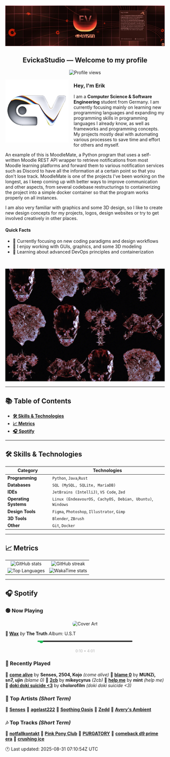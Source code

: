 <p align="center">
  <img src="assets/banner_2.webp" alt="Evicka Studio Banner" />
</p>

<h2 align="center">EvickaStudio — Welcome to my profile</h2>

<p align="center">
  <img src="https://komarev.com/ghpvc/?username=EvickaStudio&style=plastic&abbreviated=true&color=ff69b4" alt="Profile views" />
  <!-- Centering reference: using container alignment per CSS text-align guidance -->
</p>

<p>
  <img align="left" src="assets/liquid-logo-500.gif" alt="Evicka EV Logo" width="200" style="margin-right: 16px; margin-bottom: 8px;"/>
</p>

<h3>Hey, I'm Erik</h3>
<p>
  I am a <strong>Computer Science & Software Engineering</strong> student from
  Germany. I am currently focusing mainly on learning new programming
  languages and expanding my programming skills in programming languages I
  already know, as well as frameworks and programming concepts. My projects
  mostly deal with automating various processes to save time and effort for
  others and myself.
</p>
<p>
  An example of this is MoodleMate, a Python program that uses a
  self-written Moodle REST API wrapper to retrieve notifications from most
  Moodle learning platforms and forward them to various notification
  services such as Discord to have all the information at a certain point
  so that you don't lose track. MoodleMate is one of the projects I've been
  working on the longest, as I keep coming up with better ways to improve
  communication and other aspects, from several codebase restructurings to
  containerizing the project into a simple docker container so that the
  program works properly on all instances.
</p>
<p>
  I am also very familiar with graphics and some 3D design, so I like to
  create new design concepts for my projects, logos, design websites or try
  to get involved creatively in other places.
</p>

<h4>Quick Facts</h4>
<ul>
  <li>🔬 Currently focusing on new coding paradigms and design workflows</li>
  <li>👀 I enjoy working with GUIs, graphics, and some 3D modeling</li>
  <li>🌱 Learning about advanced DevOps principles and containerization</li>
  
</ul>

<br clear="left"/>

<p align="center">
  <img src="assets/evkheadpostersmol.webp" alt="Evicka poster collage" />
</p>

---

## 📚 Table of Contents

- **[🛠️ Skills & Technologies](#️-skills--technologies)**
- **[📈 Metrics](#-metrics)**
- **[🎧 Spotify](#-spotify)**

---

## 🛠️ Skills & Technologies

| **Category**          | **Technologies**                                                                                                 |
|-----------------------|------------------------------------------------------------------------------------------------------------------|
| **Programming**       | `Python`, `Java`,`Rust`                                                                                           |
| **Databases**         | `SQL (MySQL, SQLite, MariaDB)`                                                                                   |
| **IDEs**              | `JetBrains (IntelliJ)`, `VS Code`, `Zed`                                                                         |
| **Operating Systems** | `Linux (EndeavourOS, CachyOS, Debian, Ubuntu)`, `Windows`                                                        |
| **Design Tools**      | `Figma`, `Photoshop`, `Illustrator`, `Gimp`                                                                      |
| **3D Tools**          | `Blender`, `ZBrush`                                                                                              |
| **Other**             | `Git`, `Docker`                                                                                                  |

---

## 📈 Metrics

<table>
  <tr>
    <td align="center">
      <img src="https://github-readme-stats.vercel.app/api?username=EvickaStudio&show=reviews,discussions_started,discussions_answered,prs_merged,prs_merged_percentage&show_icons=true&theme=transparent" alt="GitHub stats" width="100%" />
    </td>
    <td align="center">
      <img src="https://github-readme-streak-stats.herokuapp.com/?user=EvickaStudio&theme=transparent" alt="GitHub streak" width="100%" />
    </td>
  </tr>
  <tr>
    <td align="center">
      <img src="https://github-readme-stats.vercel.app/api/top-langs/?username=EvickaStudio&theme=transparent&layout=compact" alt="Top Languages" width="100%" />
    </td>
    <td align="center">
      <img src="https://github-readme-stats.vercel.app/api/wakatime?username=evickastudio&layout=compact&theme=transparent" alt="WakaTime stats" width="100%" />
    </td>
  </tr>
</table>

---

## 🎧 Spotify

<!-- SPOTIFY-START -->


### 🟢 Now Playing

<p align="center">
<img src="https://i.scdn.co/image/ab67616d0000b273bcfe5461b9e0604fdc29f16b" alt="Cover Art" width="120" style="border-radius: 8px;"/>
</p>

**🎵 [Wax](https://open.spotify.com/track/4hMDZdt3oWX5HKW0wBXQ2S)**
*by* **The Truth**
*Album:* U.S.T


<p align="center">
<svg width="300" height="20" xmlns="http://www.w3.org/2000/svg">
    <rect width="300" height="4" fill="#282828" rx="2"/>
    <rect width="12" height="4" fill="#1db954" rx="2"/>
    <circle cx="12" cy="2" r="6" fill="#1db954"/>
</svg>
<br/>
<span style="font-size: 12px; color: #b3b3b3;">
    0:10 • 4:01
</span>
</p>



### 📜 Recently Played

🎤 **[come alive](https://open.spotify.com/track/1isF1DcOAKgrRCoPFILlE5)** by **Senses, 2504, Kojo** *(come alive)*
🎤 **[blame 0](https://open.spotify.com/track/1afNQrpOHAUl1c1x3iuAig)** by **MUNZi, sn7, ujin** *(blame 0)*
🎤 **[2cb](https://open.spotify.com/track/5JSFU5hWDTcd7eqpvCwYkV)** by **mikeycyrus** *(2cb)*
🎤 **[help me](https://open.spotify.com/track/0gQdWwUjqpO5GP60tOhR46)** by **mint** *(help me)*
🎤 **[doki doki suicide <3](https://open.spotify.com/track/3v2BcOLtHKtY4Pf663wTFz)** by **cholorofilm** *(doki doki suicide <3)*



### 🌟 Top Artists *(Short Term)*

🥇 [**Senses**](https://open.spotify.com/artist/2soiLmeGhmq9uQ9fqZm3KA)
🥈 [**agelast222**](https://open.spotify.com/artist/05jZ0T8kKQUA7Cd58RLiL0)
🥉 [**Soothing Oasis**](https://open.spotify.com/artist/1HON4xJAWJNuUpb6G64bNr)
🏅 [**Zedd**](https://open.spotify.com/artist/2qxJFvFYMEDqd7ui6kSAcq)
🏅 [**Avery's Ambient**](https://open.spotify.com/artist/087yHuMGyFxaNbvfTXpNOI)



### 🎶 Top Tracks *(Short Term)*

🥇 [**notfallkontakt**](https://open.spotify.com/track/0IPMXUCfYjnY1dzyXskUNo)
🥈 [**Pink Pony Club**](https://open.spotify.com/track/6393yGahSJ9slVdOwSxOVR)
🥉 [**PURGATORY**](https://open.spotify.com/track/2NAPXTRUMaXW4Pf3606hHL)
🏅 [**comeback d9 prime era**](https://open.spotify.com/track/5duwgbDJtY88MEAfXE0cd9)
🏅 [**crushing ice**](https://open.spotify.com/track/4RMtkpXTeXjShjRfYwPZB3)


🕐 Last updated: 2025-08-31 07:10:54Z UTC
<!-- SPOTIFY-END -->
